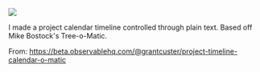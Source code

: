 ![](https://db-feed.s3.amazonaws.com/legacy/calendar-1533758792465.gif)

I made a project calendar timeline controlled through plain text. Based off Mike Bostock's Tree-o-Matic.

From: https://beta.observablehq.com/@grantcuster/project-timeline-calendar-o-matic